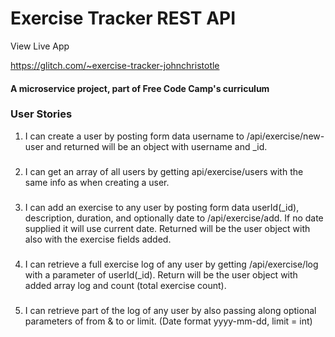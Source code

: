 # Exercise Tracker REST API

View Live App 

https://glitch.com/~exercise-tracker-johnchristotle


#### A microservice project, part of Free Code Camp's curriculum

### User Stories

1. I can create a user by posting form data username to /api/exercise/new-user and returned will be an object with username and _id.


###
2. I can get an array of all users by getting api/exercise/users with the same info as when creating a user.


###
3. I can add an exercise to any user by posting form data userId(_id), description, duration, and optionally date to /api/exercise/add. If no date supplied it will use current date. Returned will be the user object with also with the exercise fields added.


###
4. I can retrieve a full exercise log of any user by getting /api/exercise/log with a parameter of userId(_id). Return will be the user object with added array log and count (total exercise count).


###
5. I can retrieve part of the log of any user by also passing along optional parameters of from & to or limit. (Date format yyyy-mm-dd, limit = int)
